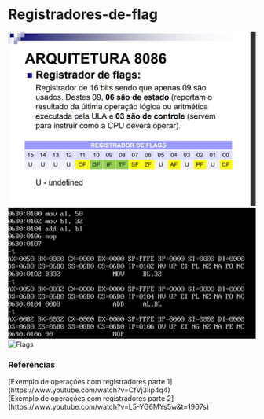 # Registradores-de-flag

![Atividade](atividade.jfif "Atividade")
<br/>
![Simbologia](código.jfif "Código exemplo 1")
<br/>
![Flags](simbologiadasflags.png)
<h3>Referências</h3>
[Exemplo de operações com registradores parte 1](https://www.youtube.com/watch?v=CfVj3Iip4q4)
<br/>
[Exemplo de operações com registradores parte 2](https://www.youtube.com/watch?v=L5-YG6MYs5w&t=1967s)
